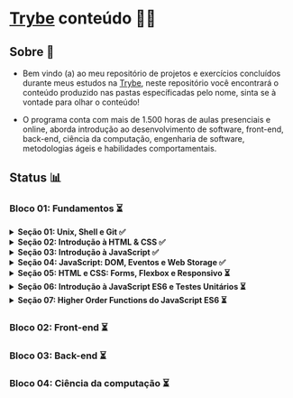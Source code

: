# [Trybe](https://www.betrybe.com/) conteúdo 👨‍💻
## Sobre 📌

- Bem vindo (a) ao meu repositório de projetos e exercícios concluídos durante meus estudos na [Trybe](https://www.betrybe.com/), neste repositório você encontrará o conteúdo produzido nas pastas específicadas pelo nome, sinta se à vontade para olhar o conteúdo!

- O programa conta com mais de 1.500 horas de aulas presenciais e online, aborda introdução ao desenvolvimento de software, front-end, back-end, ciência da computação, engenharia de software, metodologias ágeis e habilidades comportamentais.

## Status 📊

### Bloco 01: Fundamentos ⏳

<details>
  <summary><strong>Seção 01: Unix, Shell e Git ✅</strong></summary></br>

  - [x] Dia 01: Unix & Shell
  - [x] Dia 02: Git - O que é e para que serve
  - [x] Dia 03: Git & GitHub - Entendendo os comandos

</details>

<details>
  <summary><strong>Seção 02: Introdução à HTML & CSS ✅</strong></summary></br>

  - [x] Dia 01: HTML & CSS - Estruturas de página
  - [x] Dia 02: HTML & CSS - Primeiros passos em CSS
  - [x] Dia 03: HTML & CSS - Seletores e posicionamento
  - [x] Dia 04: HTML Semântico

</details>

<details>
  <summary><strong>Seção 03: Introdução à JavaScript ✅</strong></summary></br>

  - [x] Dia 01: JavaScript - Primeiros passos
  - [x] Dia 02: JavaScript - Array e loop For
  - [x] Dia 03: JavaScript - Funções
  - [x] Dia 04: JavaScript - Objetos
  - [x] Dia 05: JavaScript ES6 - let, const, arrow functions e template literals

</details>

<details>
  <summary><strong>Seção 04: JavaScript: DOM, Eventos e Web Storage ✅</strong></summary></br>

  - [x] Dia 01: JavaScript - DOM e seletores
  - [x] Dia 02: JavaScript - Trabalhando com elementos
  - [x] Dia 03: JavaScript - Eventos
  - [x] Dia 04: JavaScript - Web Storage

</details>

<details>
  <summary><strong>Seção 05: HTML e CSS: Forms, Flexbox e Responsivo ⏳</strong></summary></br>

  - [x] Dia 01: HTML & CSS - Forms
  - [x] Dia 02: Bibliotecas JavaScript e Frameworks CSS
  - [x] Dia 03: CSS Flexbox - Parte 1
  - [x] Dia 04: CSS Flexbox - Parte 2
  - [ ] Dia 05: CSS Responsivo - Mobile First

</details>

<details>
  <summary><strong>Seção 06: Introdução à JavaScript ES6 e Testes Unitários ⏳</strong></summary></br>

  - [ ] Dia 01: Fluxo de exceções e manipulação de objetos
  - [ ] Dia 02: Primeiros passos em Jest
  - [ ] Dia 03: Matchers e cobertura de código

</details>

<details>
  <summary><strong>Seção 07: Higher Order Functions do JavaScript ES6 ⏳</strong></summary></br>

  - [ ] Dia 01: Introdução a Higher Order Functions 
  - [ ] Dia 02: Higher Order Functions - sort e map
  - [ ] Dia 03: Higher Order Functions - filter e reduce
  - [ ] Dia 04: JavaScript ES6 - spread operator, rest parameters e object destructuring
  - [ ] Dia 05: JavaScript ES6 - Array destructuring, Default destructuring, Object property shorthand e fault parameters

</details>

### Bloco 02: Front-end ⏳
### Bloco 03: Back-end ⏳
### Bloco 04: Ciência da computação ⏳
